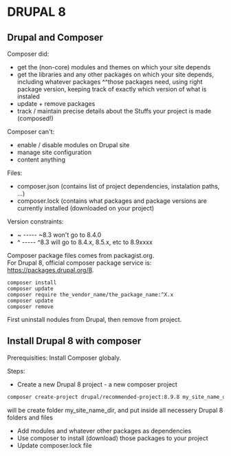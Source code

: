 # DRUPAL 8

## Drupal and Composer

Composer did:

* get the (non-core) modules and themes on which your site depends
* get the libraries and any other packages on which your site depends, including whatever packages ^^those packages need, using right package version, keeping track of exactly which version of what is instaled
* update + remove packages
* track / maintain precise details about the Stuffs your project is made (composed!)

Composer can't:

* enable / disable modules on Drupal site
* manage site configuration
* content anything

Files:

* composer.json (contains list of project dependencies, instalation paths, ...)
* composer.lock (contains what packages and package versions are currently installed (downloaded on your project)

Version constraints:

* ~ ----- ~8.3 won't go to 8.4.0
* ^ ----- ^8.3 will go to 8.4.x, 8.5.x, etc to 8.9xxxx

Composer package files comes from packagist.org.  
For Drupal 8, official composer package service is: <https://packages.drupal.org/8>.

```bach
composer install
composer update
composer require the_vendor_name/the_package_name:^X.x
composer update
composer remove
```

First uninstall nodules from Drupal, then remove from project.

## Install Drupal 8 with composer

Prerequisities: Install Composer globaly.

Steps:

* Create a new Drupal 8 project - a new composer project

```bash
composer create-project drupal/recommended-project:8.9.8 my_site_name_dir
```

will be create folder my_site_name_dir, and put inside all necessery Drupal 8 folders and files

* Add modules and whatever other packages as dependencies
* Use composer to install (download) those packages to your project
* Update composer.lock file
